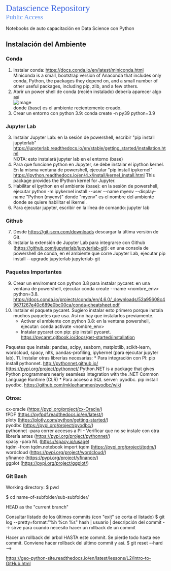<span style="font-family:Arial Black; font-size:200%;color:RoyalBlue">Datascience Repository </span><br>
<span style="font-family:Arial Black; font-size:150%;color:CornflowerBlue">Public Access </span><br>

Notebooks de auto capacitación en Data Science con Python

## Instalación del Ambiente
### Conda
1. Instalar conda:  https://docs.conda.io/en/latest/miniconda.html
Miniconda is a small, bootstrap version of Anaconda that includes only conda, Python, the packages they depend on, and a small number of other useful packages, including pip, zlib, and a few others.
2. Abrir un power shell de conda (recién instalado) debería aparecer algo así<br>
![image](https://user-images.githubusercontent.com/47650265/154078829-1c3ae78c-8353-4b72-828e-36a18082eeec.png)<br>
donde (base) es el ambiente recientemente creado.
3. Crear un entorno con python 3.9: conda create -n py39 python=3.9
### Jupyter Lab
3. Instalar Jupyter Lab: en la sesión de powershell, escribir "pip install jupyterlab"<br>
https://jupyterlab.readthedocs.io/en/stable/getting_started/installation.html<br>
NOTA: esto instalará jupyter lab en el entorno (base)
4. Para que funcione python en Jupyter, se debe instalar el ipython kernel. En la misma ventana de powershell, ejecutar "pip install ipykernel"<br>
https://ipython.readthedocs.io/en/4.x/install/kernel_install.html This package provides the IPython kernel for Jupyter.
5. Habilitar el ipython en el ambiente (base): en la sesión de powershell, ejecutar python -m ipykernel install --user --name myenv --display-name "Python (myenv)"
donde "myenv" es el nombre del ambiente donde se quiere habilitar el ikernel.
6. Para ejecutar jupyter, escribir en la línea de comando: jupyter lab
### Github
7. Desde https://git-scm.com/downloads descargar la última versión de Git.
8. Instalar la extensión de Jupyter Lab para integrarse con Github (https://github.com/jupyterlab/jupyterlab-git): en una consola de powershell de conda, en el ambiente que corre Jupyter Lab, ejecutar pip install --upgrade jupyterlab jupyterlab-git

### Paquetes Importantes
9. Crear un enviroment con python 3.8 para instalar pycaret: en una ventana de powershell, ejecutar conda create --name <nombre_env> python=3.8. https://docs.conda.io/projects/conda/en/4.6.0/_downloads/52a95608c49671267e40c689e0bc00ca/conda-cheatsheet.pdf
10. Instalar el paquete pycaret. Sugiero instalar esto primero porque instala muchos paquetes que usa. Así no hay que instalarlos previamente.
    * Activar el ambiente con python 3.8: en la ventana powershell, ejecutar: conda activate <nombre_env>
    * Instalar pycaret con pip: pip install pycaret. https://pycaret.gitbook.io/docs/get-started/installation

Paquetes que instala: pandas, scipy, seaborn, matplotlib, scikit-learn, wordcloud, spacy, nltk, pandas-profiling, ipykernel (para ejecutar jupyter lab).
11. Instalar otras librerías necesarias:
    * Para integración con PI: pip install pythonnet. http://pythonnet.github.io/ https://pypi.org/project/pythonnet/ Python.NET is a package that gives Python programmers nearly seamless integration with the .NET Common Language Runtime (CLR)
    * Para acceso a SQL server: pyodbc. pip install pyodbc. https://github.com/mkleehammer/pyodbc/wiki

### Otros: 
cx-oracle (https://pypi.org/project/cx-Oracle/) <br>
fPDF (https://pyfpdf.readthedocs.io/en/latest/) <br>
ploty (https://plotly.com/python/getting-started/) <br>
pyodbc (https://pypi.org/project/pyodbc/) <br>
pythonnet -para correr accesos a PI - Verificar que no se instale con otra librería antes (https://pypi.org/project/pythonnet/) <br>
spacy -para NL (https://spacy.io/usage) <br>
tqdm -from tqdm.notebook import tqdm (https://pypi.org/project/tqdm/) <br>
wordcloud (https://pypi.org/project/wordcloud/) <br>
yfinance (https://pypi.org/project/yfinance/) <br>
ggplot (https://pypi.org/project/ggplot/) <br>

### Git Bash
Working directory:
$ pwd

$ cd name-of-subfolder/sub-subfolder/

HEAD as the "current branch"

Consultar listado de los últimos commits (con "exit" se corta el listado)
$ git log --pretty=format:"%h %cn %s"
hash | usuario | descripción del commit --> sirve para cuando necesito hacer un rollback de un commit

Hacer un rollback del arbol HASTA este commit. Se pierde todo hasta ese commit. Conviene hacer rollback del último commit y así.
$ git reset --hard <hash del commit> --> 

https://geo-python-site.readthedocs.io/en/latest/lessons/L2/intro-to-GitHub.html
